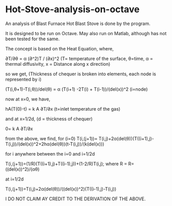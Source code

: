 Hot-Stove-analysis-on-octave
============================

An analysis of Blast  Furnace Hot Blast Stove is done by the program.

It is designed to be run on Octave. May also run on Matlab, although has not been tested for the same.

The concept is based on the Heat Equation, where,


∂T/∂θ = α (∂^2)T / (∂x)^2 (T= temperature of the surface, θ=time, α = thermal diffusivity, x = Distance along x direction)

so we get, (Thickness of chequer is broken into elements, each node is represented by i)

(T(i,θ+1)-T(i,θ))/del(θ) = α (T(i+1) -2T(i) + T(i-1))/(del(x))^2 (i=node)

now at x=0, we have,

hA(T(0)-t) = k A ∂T/∂x (t=inlet temperature of the gas)

and at x=1/2d, (d = thickness of chequer)

0= k A ∂T/∂x

from the above,
we find, for (i=0)
T(i,(j+1))= T(i,j)+2α(del(θ))(T((i+1),j)-T(i,j))/(del(x))^2+2hα(del(θ))(t-T(i,j))/(k(del(x)))

for i anywhere between the i=0 and i=1/2d

T(i,(j+1))=(1/R)(T((i+1),j)+T((i-1),j))+(1-2/R)T(i,j); where R = R=((del(x))^2)/(αθ)

at i=1/2d

T(i,(j+1))=T(i,j)+2α(del(θ))/((del(x))^2)(T((i-1),j)-T(i,j))


I DO NOT CLAIM AY CREDIT TO THE DERIVATION OF THE ABOVE.
